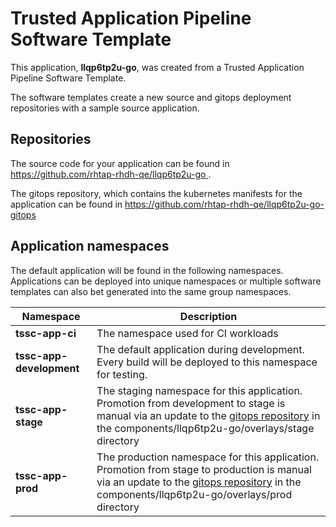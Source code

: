 # Trusted Application Pipeline Software Template

This application, **llqp6tp2u-go**, was created from a Trusted Application Pipeline Software Template.

The software templates create a new source and gitops deployment repositories with a sample source application. 

## Repositories

The source code for your application can be found in [https://github.com/rhtap-rhdh-qe/llqp6tp2u-go ](https://github.com/rhtap-rhdh-qe/llqp6tp2u-go ).
 
The gitops repository, which contains the kubernetes manifests for the application can be found in 
[https://github.com/rhtap-rhdh-qe/llqp6tp2u-go-gitops ](https://github.com/rhtap-rhdh-qe/llqp6tp2u-go-gitops ) 

## Application namespaces 

The default application will be found in the following namespaces. Applications can be deployed into unique namespaces or multiple software templates can also bet generated into the same group namespaces.  

|  Namespace   |  Description   |  
| -------- | -------- |
| **tssc-app-ci** | The namespace used for CI workloads |
| **tssc-app-development** | The default application during development. Every build will be deployed to this namespace for testing. |
| **tssc-app-stage** | The staging namespace for this application. Promotion from development to stage is manual via an update to the [gitops repository](https://github.com/rhtap-rhdh-qe/llqp6tp2u-go-gitops ) in the components/llqp6tp2u-go/overlays/stage directory |
| **tssc-app-prod** | The production namespace for this application. Promotion from stage to production is manual via an update to the [gitops repository](https://github.com/rhtap-rhdh-qe/llqp6tp2u-go-gitops ) in the components/llqp6tp2u-go/overlays/prod directory |